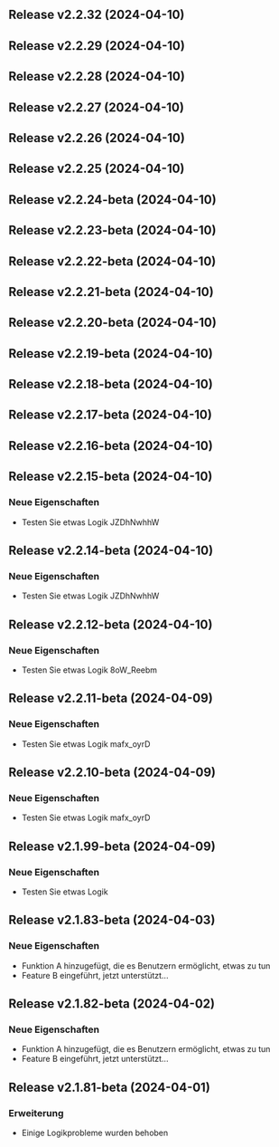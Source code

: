 ## Release v2.2.32 (2024-04-10)

## Release v2.2.29 (2024-04-10)

## Release v2.2.28 (2024-04-10)

## Release v2.2.27 (2024-04-10)

## Release v2.2.26 (2024-04-10)

## Release v2.2.25 (2024-04-10)

## Release v2.2.24-beta (2024-04-10)

## Release v2.2.23-beta (2024-04-10)

## Release v2.2.22-beta (2024-04-10)

## Release v2.2.21-beta (2024-04-10)

## Release v2.2.20-beta (2024-04-10)

## Release v2.2.19-beta (2024-04-10)

## Release v2.2.18-beta (2024-04-10)

## Release v2.2.17-beta (2024-04-10)

## Release v2.2.16-beta (2024-04-10)

## Release v2.2.15-beta (2024-04-10)

### Neue Eigenschaften

- Testen Sie etwas Logik JZDhNwhhW

## Release v2.2.14-beta (2024-04-10)

### Neue Eigenschaften

- Testen Sie etwas Logik JZDhNwhhW

## Release v2.2.12-beta (2024-04-10)

### Neue Eigenschaften

- Testen Sie etwas Logik 8oW_Reebm

## Release v2.2.11-beta (2024-04-09)

### Neue Eigenschaften

- Testen Sie etwas Logik mafx_oyrD

## Release v2.2.10-beta (2024-04-09)

### Neue Eigenschaften

- Testen Sie etwas Logik mafx_oyrD

## Release v2.1.99-beta (2024-04-09)

### Neue Eigenschaften

- Testen Sie etwas Logik

## Release v2.1.83-beta (2024-04-03)

### Neue Eigenschaften

- Funktion A hinzugefügt, die es Benutzern ermöglicht, etwas zu tun
- Feature B eingeführt, jetzt unterstützt...

## Release v2.1.82-beta (2024-04-02)

### Neue Eigenschaften

- Funktion A hinzugefügt, die es Benutzern ermöglicht, etwas zu tun
- Feature B eingeführt, jetzt unterstützt...

## Release v2.1.81-beta (2024-04-01)

### Erweiterung

- Einige Logikprobleme wurden behoben
